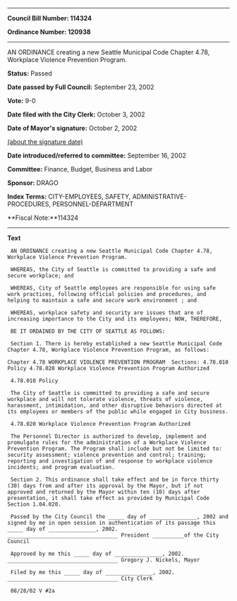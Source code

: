 

********

**Council Bill Number: 114324**
   
**Ordinance Number: 120938**
********

 AN ORDINANCE creating a new Seattle Municipal Code Chapter 4.78, Workplace Violence Prevention Program.

**Status:** Passed
   
**Date passed by Full Council:** September 23, 2002
   
**Vote:** 9-0
   
**Date filed with the City Clerk:** October 3, 2002
   
**Date of Mayor's signature:** October 2, 2002
   
[(about the signature date)](/~public/approvaldate.htm)
   
   
   
**Date introduced/referred to committee:** September 16, 2002
   
**Committee:** Finance, Budget, Business and Labor
   
**Sponsor:** DRAGO
   
   
**Index Terms:** CITY-EMPLOYEES, SAFETY, ADMINISTRATIVE-PROCEDURES, PERSONNEL-DEPARTMENT

**Fiscal Note:**114324

********

**Text**
   
```
 AN ORDINANCE creating a new Seattle Municipal Code Chapter 4.78, Workplace Violence Prevention Program.

 WHEREAS, the City of Seattle is committed to providing a safe and secure workplace; and

 WHEREAS, City of Seattle employees are responsible for using safe work practices, following official policies and procedures, and helping to maintain a safe and secure work environment ; and

 WHEREAS, workplace safety and security are issues that are of increasing importance to the City and its employees; NOW, THEREFORE,

 BE IT ORDAINED BY THE CITY OF SEATTLE AS FOLLOWS:

 Section 1. There is hereby established a new Seattle Municipal Code Chapter 4.78, Workplace Violence Prevention Program, as follows:

Chapter 4.78 WORKPLACE VIOLENCE PREVENTION PROGRAM  Sections: 4.78.010 Policy 4.78.020 Workplace Violence Prevention Program Authorized

 4.78.010 Policy

 The City of Seattle is committed to providing a safe and secure workplace and will not tolerate violence, threats of violence, harassment, intimidation, and other disruptive behaviors directed at its employees or members of the public while engaged in City business.

 4.78.020 Workplace Violence Prevention Program Authorized

 The Personnel Director is authorized to develop, implement and promulgate rules for the administration of a Workplace Violence Prevention Program. The Program shall include but not be limited to: security assessment; violence prevention and control; training; reporting and investigation of and response to workplace violence incidents; and program evaluation.

 Section 2. This ordinance shall take effect and be in force thirty (30) days from and after its approval by the Mayor, but if not approved and returned by the Mayor within ten (10) days after presentation, it shall take effect as provided by Municipal Code Section 1.04.020.

 Passed by the City Council the _____ day of _______________, 2002 and signed by me in open session in authentication of its passage this _____ day of _______________, 2002. ___________________________________ President __________of the City Council

 Approved by me this _____ day of _______________, 2002. ___________________________________ Gregory J. Nickels, Mayor

 Filed by me this _____ day of _______________, 2002. ___________________________________ City Clerk

 08/28/02 V #2a

```
